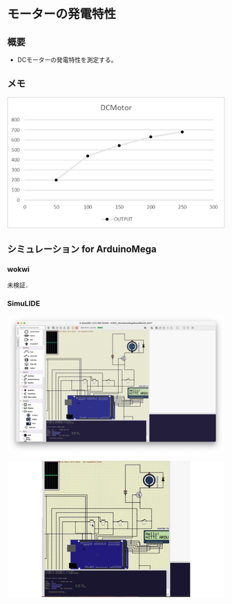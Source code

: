 # モーターの発電特性

## 概要
* DCモーターの発電特性を測定する。

## メモ
 ![DCINOUT](./pic_DAADConv/DCMotor.png "DCINOUT")


 ## シミュレーション for ArduinoMega

### wokwi
 未検証．

### SimuLIDE
 ![2bunshu](./pic_DAADConv/simIK1001.png "pinAssign")

 ![2bunshu](./pic_DAADConv/simIK1001.gif "pinAssign")